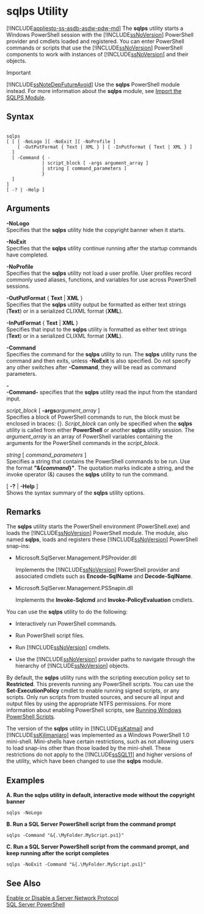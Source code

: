 # sqlps Utility
[!INCLUDE[appliesto-ss-asdb-asdw-pdw-md](../includes/appliesto-ss-asdb-asdw-pdw-md.md)]
  The **sqlps** utility starts a Windows PowerShell session with the [!INCLUDE[ssNoVersion](../includes/ssnoversion-md.md)] PowerShell provider and cmdlets loaded and registered. You can enter PowerShell commands or scripts that use the [!INCLUDE[ssNoVersion](../includes/ssnoversion-md.md)] PowerShell components to work with instances of [!INCLUDE[ssNoVersion](../includes/ssnoversion-md.md)] and their objects.  
  
> [!IMPORTANT]  
>  [!INCLUDE[ssNoteDepFutureAvoid](../includes/ssnotedepfutureavoid-md.md)] Use the **sqlps** PowerShell module instead. For more information about the **sqlps** module, see [Import the SQLPS Module](../relational-databases/scripting/import-the-sqlps-module.md).  
  
## Syntax  
  
```  
  
sqlps   
[ [ [ -NoLogo ][ -NoExit ][ -NoProfile ]  
    [ -OutPutFormat { Text | XML } ] [ -InPutFormat { Text | XML } ]  
  ]  
  [ -Command { -  
             | script_block [ -args argument_array ]  
             | string [ command_parameters ]  
             }  
  ]  
]  
[ -? | -Help ]  
```  
  
## Arguments  
 **-NoLogo**  
 Specifies that the **sqlps** utility hide the copyright banner when it starts.  
  
 **-NoExit**  
 Specifies that the **sqlps** utility continue running after the startup commands have completed.  
  
 **-NoProfile**  
 Specifies that the **sqlps** utility not load a user profile. User profiles record commonly used aliases, functions, and variables for use across PowerShell sessions.  
  
 **-OutPutFormat** { **Text** | **XML** }  
 Specifies that the **sqlps** utility output be formatted as either text strings (**Text**) or in a serialized CLIXML format (**XML**).  
  
 **-InPutFormat** { **Text** | **XML** }  
 Specifies that input to the **sqlps** utility is formatted as either text strings (**Text**) or in a serialized CLIXML format (**XML**).  
  
 **-Command**  
 Specifies the command for the **sqlps** utility to run. The **sqlps** utility runs the command and then exits, unless **-NoExit** is also specified. Do not specify any other switches after **-Command**, they will be read as command parameters.  
  
 **-**  
 **-Command-** specifies that the **sqlps** utility read the input from the standard input.  
  
 *script_block* [ **-args***argument_array* ]  
 Specifies a block of PowerShell commands to run, the block must be enclosed in braces: {}. *Script_block* can only be specified when the **sqlps** utility is called from either **PowerShell** or another **sqlps** utility session. The *argument_array* is an array of PowerShell variables containing the arguments for the PowerShell commands in the *script_block*.  
  
 *string* [ *command_parameters* ]  
 Specifies a string that contains the PowerShell commands to be run. Use the format **"&{***command***}"**. The quotation marks indicate a string, and the invoke operator (&) causes the **sqlps** utility to run the command.  
  
 [ **-?** | **-Help** ]  
 Shows the syntax summary of the **sqlps** utility options.  
  
## Remarks  
 The **sqlps** utility starts the PowerShell environment (PowerShell.exe) and loads the [!INCLUDE[ssNoVersion](../includes/ssnoversion-md.md)] PowerShell module. The module, also named **sqlps**, loads and registers these [!INCLUDE[ssNoVersion](../includes/ssnoversion-md.md)] PowerShell snap-ins:  
  
-   Microsoft.SqlServer.Management.PSProvider.dll  
  
     Implements the [!INCLUDE[ssNoVersion](../includes/ssnoversion-md.md)] PowerShell provider and associated cmdlets such as **Encode-SqlName** and **Decode-SqlName**.  
  
-   Microsoft.SqlServer.Management.PSSnapin.dll  
  
     Implements the **Invoke-Sqlcmd** and **Invoke-PolicyEvaluation** cmdlets.  
  
 You can use the **sqlps** utility to do the following:  
  
-   Interactively run PowerShell commands.  
  
-   Run PowerShell script files.  
  
-   Run [!INCLUDE[ssNoVersion](../includes/ssnoversion-md.md)] cmdlets.  
  
-   Use the [!INCLUDE[ssNoVersion](../includes/ssnoversion-md.md)] provider paths to navigate through the hierarchy of [!INCLUDE[ssNoVersion](../includes/ssnoversion-md.md)] objects.  
  
 By default, the **sqlps** utility runs with the scripting execution policy set to **Restricted**. This prevents running any PowerShell scripts. You can use the **Set-ExecutionPolicy** cmdlet to enable running signed scripts, or any scripts. Only run scripts from trusted sources, and secure all input and output files by using the appropriate NTFS permissions. For more information about enabling PowerShell scripts, see [Running Windows PowerShell Scripts](http://go.microsoft.com/fwlink/?LinkId=103166).  
  
 The version of the **sqlps** utility in [!INCLUDE[ssKatmai](../includes/sskatmai-md.md)] and [!INCLUDE[ssKilimanjaro](../includes/sskilimanjaro-md.md)] was implemented as a Windows PowerShell 1.0 mini-shell. Mini-shells have certain restrictions, such as not allowing users to load snap-ins other than those loaded by the mini-shell. These restrictions do not apply to the [!INCLUDE[ssSQL11](../includes/sssql11-md.md)] and higher versions of the utility, which have been changed to use the **sqlps** module.  
  
## Examples  
 **A. Run the sqlps utility in default, interactive mode without the copyright banner**  
  
```  
sqlps -NoLogo  
```  
  
 **B. Run a SQL Server PowerShell script from the command prompt**  
  
```  
sqlps -Command "&{.\MyFolder.MyScript.ps1}"  
```  
  
 **C. Run a SQL Server PowerShell script from the command prompt, and keep running after the script completes**  
  
```  
sqlps -NoExit -Command "&{.\MyFolder.MyScript.ps1}"  
```  
  
## See Also  
 [Enable or Disable a Server Network Protocol](../database-engine/configure-windows/enable-or-disable-a-server-network-protocol.md)   
 [SQL Server PowerShell](../relational-databases/scripting/sql-server-powershell.md)  
  
  

